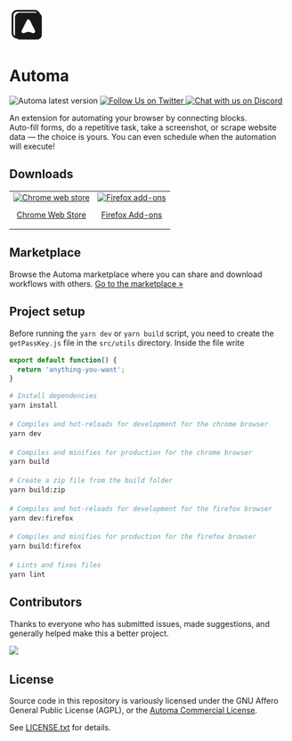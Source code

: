 <img src="src/assets/images/icon-128.png" width="64"/>

# Automa
<p>
  <img alt="Automa latest version" src="https://img.shields.io/github/package-json/v/kholid060/automa" />
  <a href="https://twitter.com/AutomaApp">
    <img alt="Follow Us on Twitter" src="https://img.shields.io/twitter/follow/AutomaApp?style=social" />
  </a>
  <a href="https://discord.gg/C6khwwTE84">
    <img alt="Chat with us on Discord" src="https://img.shields.io/discord/942211415517835354?label=join%20discord&logo=Discord&logoColor=white" />
  </a>
</p>

An extension for automating your browser by connecting blocks. <br />
Auto-fill forms, do a repetitive task, take a screenshot, or scrape website data — the choice is yours. You can even schedule when the automation will execute!

## Downloads
<table cellspacing="0" cellpadding="0">
  <tr>
    <td valign="center">
      <a align="center" href="https://chrome.google.com/webstore/detail/automa/infppggnoaenmfagbfknfkancpbljcca">
        <img src="https://user-images.githubusercontent.com/22908993/166417152-f870bfbd-1770-4c28-b69d-a7303aebc9a6.png" alt="Chrome web store" />
        <p align="center">Chrome Web Store</p>
      </a>
    </td>
    <td valign="center">
      <a href="https://addons.mozilla.org/en-US/firefox/addon/automa/">
        <img src="https://user-images.githubusercontent.com/22908993/166417727-3481fef4-00e5-4cf0-bb03-27fb880d993c.png" alt="Firefox add-ons" />
        <p align="center">Firefox Add-ons</p>
      </a>
    </td>
  </tr>
</table>

## Marketplace
Browse the Automa marketplace where you can share and download workflows with others. [Go to the marketplace &#187;](https://automa.vercel.app/workflows)

## Project setup
Before running the `yarn dev` or `yarn build` script, you need to create the `getPassKey.js` file in the `src/utils` directory.  Inside the file write

```js
export default function() {
  return 'anything-you-want';
}
```

```bash
# Install dependencies
yarn install

# Compiles and hot-reloads for development for the chrome browser
yarn dev

# Compiles and minifies for production for the chrome browser
yarn build

# Create a zip file from the build folder
yarn build:zip

# Compiles and hot-reloads for development for the firefox browser
yarn dev:firefox

# Compiles and minifies for production for the firefox browser
yarn build:firefox

# Lints and fixes files
yarn lint
```

## Contributors
Thanks to everyone who has submitted issues, made suggestions, and generally helped make this a better project.

<a href="https://github.com/kholid060/automa/graphs/contributors">
  <img src="https://contrib.rocks/image?repo=kholid060/automa" />
</a>

## License
Source code in this repository is variously licensed under the GNU Affero General Public License (AGPL), or the [Automa Commercial License](https://www.automa.site/license/commercial/).

See [LICENSE.txt](./LICENSE.txt) for details.